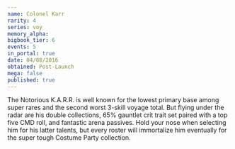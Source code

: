 ```yaml
---
name: Colonel Karr
rarity: 4
series: voy
memory_alpha:
bigbook_tier: 6
events: 5
in_portal: true
date: 04/08/2016
obtained: Post-Launch
mega: false
published: true
---
```


The Notorious K.A.R.R. is well known for the lowest primary base among super rares and the second worst 3-skill voyage total. But flying under the radar are his double collections, 65% gauntlet crit trait set paired with a top five CMD roll, and fantastic arena passives. Hold your nose when selecting him for his latter talents, but every roster will immortalize him eventually for the super tough Costume Party collection.
